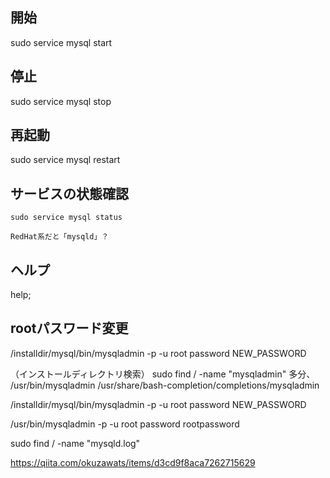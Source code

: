 ## 開始
sudo service mysql start

## 停止
sudo service mysql stop

## 再起動
sudo service mysql restart

## サービスの状態確認
```
sudo service mysql status

RedHat系だと「mysqld」？
```

## ヘルプ
help;

## rootパスワード変更
/installdir/mysql/bin/mysqladmin -p -u root password NEW_PASSWORD 


（インストールディレクトリ検索）
sudo find / -name "mysqladmin"
多分、
/usr/bin/mysqladmin
/usr/share/bash-completion/completions/mysqladmin


/installdir/mysql/bin/mysqladmin -p -u root password NEW_PASSWORD 

/usr/bin/mysqladmin -p -u root password rootpassword 


sudo find / -name "mysqld.log"


https://qiita.com/okuzawats/items/d3cd9f8aca7262715629